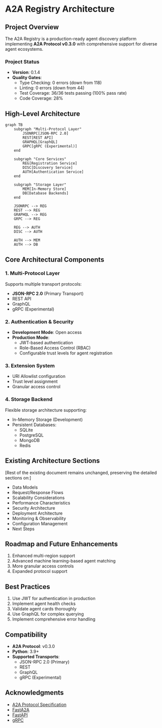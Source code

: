 # A2A Registry Architecture

## Project Overview

The A2A Registry is a production-ready agent discovery platform implementing **A2A Protocol v0.3.0** with comprehensive support for diverse agent ecosystems.

### Project Status

- **Version**: 0.1.4
- **Quality Gates**:
  - Type Checking: 0 errors (down from 118)
  - Linting: 0 errors (down from 44)
  - Test Coverage: 36/36 tests passing (100% pass rate)
  - Code Coverage: 28%

## High-Level Architecture

```mermaid
graph TB
    subgraph "Multi-Protocol Layer"
        JSONRPC[JSON-RPC 2.0]
        REST[REST API]
        GRAPHQL[GraphQL]
        GRPC[gRPC (Experimental)]
    end
    
    subgraph "Core Services"
        REG[Registration Service]
        DISC[Discovery Service]
        AUTH[Authentication Service]
    end
    
    subgraph "Storage Layer"
        MEM[In-Memory Store]
        DB[Database Backends]
    end
    
    JSONRPC --> REG
    REST --> REG
    GRAPHQL --> REG
    GRPC --> REG
    
    REG --> AUTH
    DISC --> AUTH
    
    AUTH --> MEM
    AUTH --> DB
```

## Core Architectural Components

### 1. Multi-Protocol Layer

Supports multiple transport protocols:
- **JSON-RPC 2.0** (Primary Transport)
- REST API
- GraphQL
- gRPC (Experimental)

### 2. Authentication & Security

- **Development Mode**: Open access
- **Production Mode**: 
  - JWT-based authentication
  - Role-Based Access Control (RBAC)
  - Configurable trust levels for agent registration

### 3. Extension System

- URI Allowlist configuration
- Trust level assignment
- Granular access control

### 4. Storage Backend

Flexible storage architecture supporting:
- In-Memory Storage (Development)
- Persistent Databases:
  - SQLite
  - PostgreSQL
  - MongoDB
  - Redis

## Existing Architecture Sections

[Rest of the existing document remains unchanged, preserving the detailed sections on:]

- Data Models
- Request/Response Flows
- Scalability Considerations
- Performance Characteristics
- Security Architecture
- Deployment Architecture
- Monitoring & Observability
- Configuration Management
- Next Steps

## Roadmap and Future Enhancements

1. Enhanced multi-region support
2. Advanced machine learning-based agent matching
3. More granular access controls
4. Expanded protocol support

## Best Practices

1. Use JWT for authentication in production
2. Implement agent health checks
3. Validate agent cards thoroughly
4. Use GraphQL for complex querying
5. Implement comprehensive error handling

## Compatibility

- **A2A Protocol**: v0.3.0
- **Python**: 3.9+
- **Supported Transports**:
  - JSON-RPC 2.0 (Primary)
  - REST
  - GraphQL
  - gRPC (Experimental)

## Acknowledgments

- [A2A Protocol Specification](https://a2a-protocol.org)
- [FastA2A](https://github.com/a2aproject/FastA2A)
- [FastAPI](https://fastapi.tiangolo.com/)
- [gRPC](https://grpc.io/)